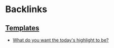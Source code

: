 
# Backlinks
## [Templates](<Templates.md>)
- [What do you want the today's highlight to be?](<What do you want the today's highlight to be?.md>)

